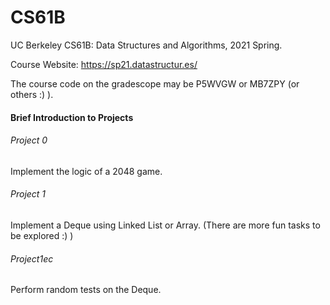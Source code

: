 # CS61B

UC Berkeley CS61B: Data Structures and Algorithms, 2021 Spring.

Course Website: https://sp21.datastructur.es/

The course code on the gradescope may be P5WVGW or MB7ZPY (or others :) ). 

#### Brief Introduction to Projects

###### Project 0

Implement the logic of a 2048 game.

###### Project 1

Implement a Deque using Linked List or Array. (There are more fun tasks to be explored :) )

###### Project1ec

Perform random tests on the Deque.
